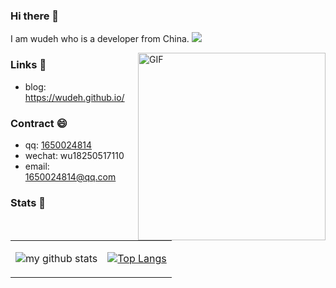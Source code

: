 ### Hi there 👋
I am wudeh who is a developer from China. ![](https://visitor-badge.glitch.me/badge?page_id=wudeh)

<img align="right" alt="GIF" src="https://media.giphy.com/media/SWoSkN6DxTszqIKEqv/giphy.gif" height="300" />


### Links 📌

- blog: [https://wudeh.github.io/ ](https://wudeh.github.io/ )

### Contract 😄

- qq: <a href="tencent://message/?uin=1650024814&Site=-&Menu=yes" target="_blank">1650024814</a>
- wechat: wu18250517110
- email: 1650024814@qq.com

### Stats 🌱

<table cellspacing="0" cellpadding="0" style="border: none">
  <tr>
    <td>
      
![my github stats](https://github-readme-stats.vercel.app/api?username=wudeh&show_icons=true&hide_border=true&hide=contribs,prs)
    </td>
    <td>
      
[![Top Langs](https://github-readme-stats.vercel.app/api/top-langs/?username=wudeh&layout=compact)](https://github.com/anuraghazra/github-readme-stats)  
    </td>
    </tr> 



<!--
**wudeh/wudeh** is a ✨ _special_ ✨ repository because its `README.md` (this file) appears on your GitHub profile.

Here are some ideas to get you started:

- 🔭 I’m currently working on ...
- 🌱 I’m currently learning ...
- 👯 I’m looking to collaborate on ...
- 🤔 I’m looking for help with ...
- 💬 Ask me about ...
- 📫 How to reach me: ...
- 😄 Pronouns: ...
- ⚡ Fun fact: ...
-->
